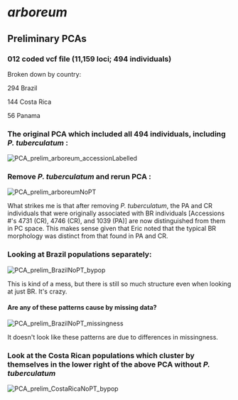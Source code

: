 # *arboreum*
## Preliminary PCAs  
### 012 coded vcf file (11,159 loci; 494 individuals)

Broken down by country: 

294 Brazil

144 Costa Rica

56 Panama

### The original PCA which included all 494 individuals, including *P. tuberculatum* : 

![PCA_prelim_arboreum_accessionLabelled](https://user-images.githubusercontent.com/30299787/103432396-fbfe7d80-4b92-11eb-8a0c-7f11e3750568.jpg)

### Remove *P. tuberculatum* and rerun PCA : 

![PCA_prelim_arboreumNoPT](https://user-images.githubusercontent.com/30299787/103432337-2ef44180-4b92-11eb-8b3c-a65ef4976873.jpg)

What strikes me is that after removing *P. tuberculatum*, the PA and CR individuals that were originally associated with BR individuals [Accessions #'s 4731 (CR), 4746 (CR), and 1039 (PA)] are now distinguished from them in PC space. This makes sense given that Eric noted that the typical BR morphology was distinct from that found in PA and CR. 

### Looking at Brazil populations separately: 

![PCA_prelim_BrazilNoPT_bypop](https://user-images.githubusercontent.com/30299787/103432798-ceb5cd80-4b9a-11eb-9512-ebb75c514fdc.jpeg)

This is kind of a mess, but there is still so much structure even when looking at just BR. It's crazy. 

#### Are any of these patterns cause by missing data? 

![PCA_prelim_BrazilNoPT_missingness](https://user-images.githubusercontent.com/30299787/103432799-d1182780-4b9a-11eb-9ebf-ff6710be97ba.jpg)

It doesn't look like these patterns are due to differences in missingness. 

### Look at the Costa Rican populations which cluster by themselves in the lower right of the above PCA without *P. tuberculatum*

![PCA_prelim_CostaRicaNoPT_bypop](https://user-images.githubusercontent.com/30299787/103447376-6c62d880-4c3f-11eb-9a4c-04f58a2f2943.jpeg)
